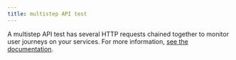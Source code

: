 ```yaml
---
title: multistep API test
---
```

A multistep API test has several HTTP requests chained together to monitor user journeys on your services.
For more information, <a href="https://docs.datadoghq.com/synthetics/multistep/?tab=requestoptions">see the documentation</a>.